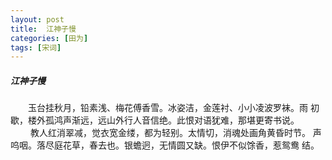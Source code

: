 ```yaml
---
layout: post
title:  江神子慢
categories: [田为]
tags: [宋词]
---
```


##### 江神子慢

　　玉台挂秋月，铅素浅、梅花傅香雪。冰姿洁，金莲衬、小小凌波罗袜。雨
初歇，楼外孤鸿声渐远，远山外行人音信绝。此恨对语犹难，那堪更寄书说。
　 
<br>　　 教人红消翠减，觉衣宽金缕，都为轻别。太情切，消魂处画角黄昏时节。
声呜咽。落尽庭花草，春去也。银蟾迥，无情圆又缺。恨伊不似馀香，惹鸳鸯
结。　　　　　　　　　　　　　　　　　　　　　　　　　　　　　　　　 
　　　　　　　　　　　　　 
























　　　　　　　　　　 





































